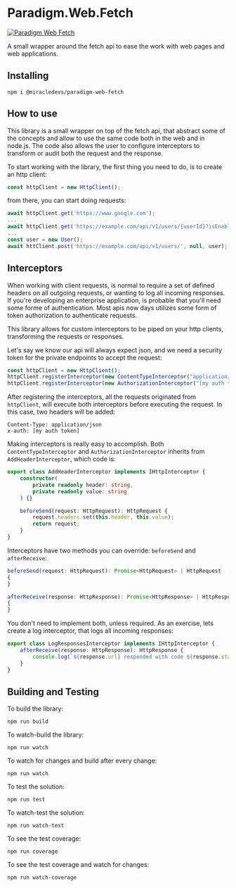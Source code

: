 # Paradigm.Web.Fetch

[![Paradigm Web Fetch](https://github.com/MiracleDevs/Paradigm.Web.Fetch/actions/workflows/build-and-test.yml/badge.svg)](https://github.com/MiracleDevs/Paradigm.Web.Fetch/actions/workflows/build-and-test.yml)

A small wrapper around the fetch api to ease the work with web pages and web applications.

## Installing

```shell
npm i @miracledevs/paradigm-web-fetch
```

## How to use

This library is a small wrapper on top of the fetch api, that abstract some of the concepts and allow to use the same code both in the web and in node.js.
The code also allows the user to configure interceptors to transform or audit both the request and the response.

To start working with the library, the first thing you need to do, is to create an http client:

```typescript
const httpClient = new HttpClient();
```

from there, you can start doing requests:

```typescript
await httpClient.get('https://www.google.com');
...
await httpClient.get('https://example.com/api/v1/users/{userId}?isEnabled={isEnabled}', { userId: 1, isEnabled: true });
...
const user = new User();
await httClient.post('https://example.com/api/v1/users/', null, user);
```

## Interceptors

When working with client requests, is normal to require a set of defined headers on all outgoing requests, or wanting to log all incoming responses. If you're developing an enterprise application, is probable that you'll need some forme of authentication. Most apis now days utilizes some form of token authorization to authenticate requests.

This library allows for custom interceptors to be piped on your http clients, transforming the requests or responses.

Let's say we know our api will always expect json, and we need a security token for the private endpoints to accept the request:

```typescript
const httpClient = new HttpClient();
httpClient.registerInterceptor(new ContentTypeInterceptor("application/json"));
httpClient.registerInterceptor(new AuthorizationInterceptor("[my auth token]"));
```

After registering the interceptors, all the requests originated from `httpClient`, will execute both interceptors before executing the request. In this case, two headers will be added:

```text
Content-Type: application/json
x-auth: [my auth token]
```

Making interceptors is really easy to accomplish. Both `ContentTypeInterceptor` and `AuthorizationInterceptor` inherits from `AddHeaderInterceptor`, which code is:

```typescript
export class AddHeaderInterceptor implements IHttpInterceptor {
    constructor(
        private readonly header: string,
        private readonly value: string
    ) {}

    beforeSend(request: HttpRequest): HttpRequest {
        request.headers.set(this.header, this.value);
        return request;
    }
}
```

Interceptors have two methods you can override: `beforeSend` and `afterReceive`:

```typescript
beforeSend(request: HttpRequest): Promise<HttpRequest> | HttpRequest
{
}

afterReceive(response: HttpResponse): Promise<HttpResponse> | HttpResponse
{
}
```

You don't need to implement both, unless required.
As an exercise, lets create a log interceptor, that logs all incoming responses:

```typescript
export class LogResponsesInterceptor implements IHttpInterceptor {
    afterReceive(response: HttpResponse): HttpResponse {
        console.log(`${response.url} responded with code ${response.statusText} [${response.status}]`);
    }
}
```

## Building and Testing

To build the library:

```shell
npm run build
```

To watch-build the library:

```shell
npm run watch
```

To watch for changes and build after every change:

```shell
npm run watch
```

To test the solution:

```shell
npm run test
```

To watch-test the solution:

```shell
npm run watch-test
```

To see the test coverage:

```shell
npm run coverage
```

To see the test coverage and watch for changes:

```shell
npm run watch-coverage
```
